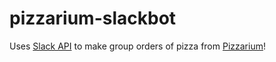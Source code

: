 # pizzarium-slackbot

Uses [Slack API](https://api.slack.com/rtm) to make group orders of pizza from [Pizzarium](pizzarium.com.ua)!
